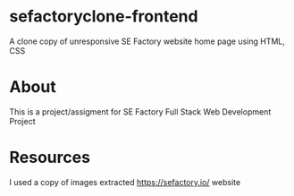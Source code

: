 # sefactoryclone-frontend
A clone copy of unresponsive SE Factory website home page using HTML, CSS

# About
This is a project/assigment for SE Factory Full Stack Web Development Project

# Resources
I used a copy of images extracted https://sefactory.io/ website

